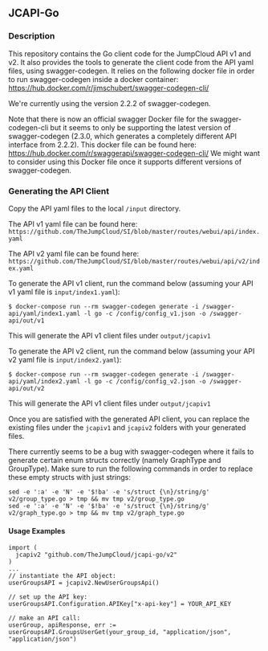 ## JCAPI-Go

### Description ###

This repository contains the Go client code for the JumpCloud API v1 and v2.
It also provides the tools to generate the client code from the API yaml files, using swagger-codegen.
It relies on the following docker file in order to run swagger-codegen inside a docker container:
https://hub.docker.com/r/jimschubert/swagger-codegen-cli/

We're currently using the version 2.2.2 of swagger-codegen.

Note that there is now an official swagger Docker file for the swagger-codegen-cli but it seems to only be supporting the latest version of swagger-codegen (2.3.0, which generates a completely different API interface from 2.2.2).
This docker file can be found here: https://hub.docker.com/r/swaggerapi/swagger-codegen-cli/
We might want to consider using this Docker file once it supports different versions of swagger-codegen.

### Generating the API Client

Copy the API yaml files to the local `/input` directory.

The API v1 yaml file can be found here: `https://github.com/TheJumpCloud/SI/blob/master/routes/webui/api/index.yaml`

The API v2 yaml file can be found here: `https://github.com/TheJumpCloud/SI/blob/master/routes/webui/api/v2/index.yaml`

To generate the API v1 client, run the command below (assuming your API v1 yaml file is `input/index1.yaml`):  

```
$ docker-compose run --rm swagger-codegen generate -i /swagger-api/yaml/index1.yaml -l go -c /config/config_v1.json -o /swagger-api/out/v1
```
This will generate the API v1 client files under `output/jcapiv1`

To generate the API v2 client, run the command below (assuming your API v2 yaml file is `input/index2.yaml`):  

```
$ docker-compose run --rm swagger-codegen generate -i /swagger-api/yaml/index2.yaml -l go -c /config/config_v2.json -o /swagger-api/out/v2
```
This will generate the API v1 client files under `output/jcapiv1`

Once you are satisfied with the generated API client, you can replace the existing files under the `jcapiv1` and `jcapiv2` folders with your generated files.

There currently seems to be a bug with swagger-codegen where it fails to generate certain enum structs correctly (namely GraphType and GroupType). Make sure to run the following commands in order to replace these empty structs with just strings:
```
sed -e ':a' -e 'N' -e '$!ba' -e 's/struct {\n}/string/g' v2/group_type.go > tmp && mv tmp v2/group_type.go
sed -e ':a' -e 'N' -e '$!ba' -e 's/struct {\n}/string/g' v2/graph_type.go > tmp && mv tmp v2/graph_type.go
```

#### Usage Examples

```
import (
  jcapiv2 "github.com/TheJumpCloud/jcapi-go/v2"
)
...
// instantiate the API object:
userGroupsAPI = jcapiv2.NewUserGroupsApi()

// set up the API key:
userGroupsAPI.Configuration.APIKey["x-api-key"] = YOUR_API_KEY

// make an API call:
userGroup, apiResponse, err := userGroupsAPI.GroupsUserGet(your_group_id, "application/json", "application/json")
```
